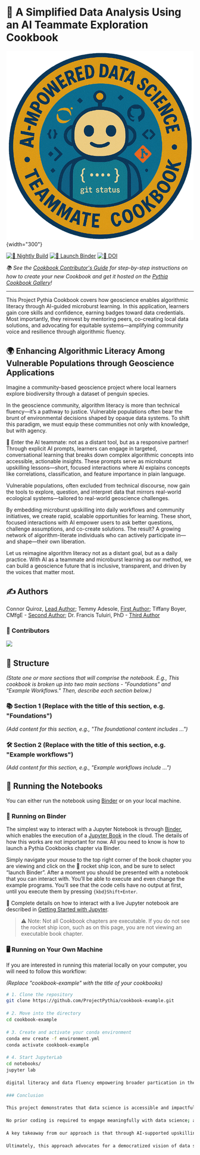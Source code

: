 # 📘 A Simplified Data Analysis Using an AI Teammate Exploration Cookbook

![🐧 Thumbnail](thumbnails/thumbnail.png){width="300"}

[![🔄 Nightly Build](https://github.com/ProjectPythia/cookbook-template/actions/workflows/nightly-build.yaml/badge.svg)](https://github.com/ProjectPythia/cookbook-template/actions/workflows/nightly-build.yaml)
[![🚀 Launch Binder](https://binder.projectpythia.org/badge_logo.svg)](https://binder.projectpythia.org/v2/gh/ProjectPythia/cookbook-template/main?labpath=notebooks)
[![📌 DOI](https://zenodo.org/badge/475509405.svg)](https://zenodo.org/badge/latestdoi/475509405)

_📚 See the [Cookbook Contributor's Guide](https://projectpythia.org/cookbook-guide) for step-by-step instructions on how to create your new Cookbook and get it hosted on the [Pythia Cookbook Gallery](https://cookbooks.projectpythia.org)!_

---

This Project Pythia Cookbook covers how geoscience enables algorithmic literacy through AI-guided microburst learning. In this application, learners gain core skills and confidence, earning badges toward data credentials. Most importantly, they reinvest by mentoring peers, co-creating local data solutions, and advocating for equitable systems—amplifying community voice and resilience through algorithmic fluency.

## 🌍 Enhancing Algorithmic Literacy Among Vulnerable Populations through Geoscience Applications

Imagine a community-based geoscience project where local learners explore biodiversity through a dataset of penguin species.

In the geoscience community, algorithm literacy is more than technical fluency—it’s a pathway to justice. Vulnerable populations often bear the brunt of environmental decisions shaped by opaque data systems. To shift this paradigm, we must equip these communities not only with knowledge, but with agency.

🤖 Enter the AI teammate: not as a distant tool, but as a responsive partner! Through explicit AI prompts, learners can engage in targeted, conversational learning that breaks down complex algorithmic concepts into accessible, actionable insights. These prompts serve as microburst upskilling lessons—short, focused interactions where AI explains concepts like correlations, classification, and feature importance in plain language.

Vulnerable populations, often excluded from technical discourse, now gain the tools to explore, question, and interpret data that mirrors real-world ecological systems—tailored to real-world geoscience challenges.

By embedding microburst upskilling into daily workflows and community initiatives, we create rapid, scalable opportunities for learning. These short, focused interactions with AI empower users to ask better questions, challenge assumptions, and co-create solutions. The result? A growing network of algorithm-literate individuals who can actively participate in—and shape—their own liberation.

Let us reimagine algorithm literacy not as a distant goal, but as a daily practice. With AI as a teammate and microburst learning as our method, we can build a geoscience future that is inclusive, transparent, and driven by the voices that matter most.

## ✍️ Authors

Connor Quiroz, [Lead Author](https://github.com/quir1869); Temmy Adesole, [First Author](https://github.com/IamTemmy); Tiffany Boyer, CMfgE - [Second Author](https://github.com/El0quence); Dr. Francis Tuluiri, PhD - [Third Author](https://github.com/ftuluiri)

### 🙌 Contributors

<a href="https://github.com/ProjectPythia/cookbook-template/graphs/contributors">
  <img src="https://contrib.rocks/image?repo=ProjectPythia/cookbook-template" />
</a>

## 🧭 Structure

_(State one or more sections that will comprise the notebook. E.g., This cookbook is broken up into two main sections - "Foundations" and "Example Workflows." Then, describe each section below.)_

### 📚 Section 1 (Replace with the title of this section, e.g. "Foundations")

_(Add content for this section, e.g., "The foundational content includes ...")_

### 🛠️ Section 2 (Replace with the title of this section, e.g. "Example workflows")

_(Add content for this section, e.g., "Example workflows include ...")_

## 🧪 Running the Notebooks

You can either run the notebook using [Binder](https://binder.projectpythia.org/) or on your local machine.

### 🚀 Running on Binder

The simplest way to interact with a Jupyter Notebook is through [Binder](https://binder.projectpythia.org/), which enables the execution of a [Jupyter Book](https://jupyterbook.org) in the cloud. The details of how this works are not important for now. All you need to know is how to launch a Pythia Cookbooks chapter via Binder.

Simply navigate your mouse to the top right corner of the book chapter you are viewing and click on the 🚀 rocket ship icon, and be sure to select “launch Binder”. After a moment you should be presented with a notebook that you can interact with. You’ll be able to execute and even change the example programs. You’ll see that the code cells have no output at first, until you execute them by pressing `{kbd}Shift+Enter`.

📖 Complete details on how to interact with a live Jupyter notebook are described in [Getting Started with Jupyter](https://foundations.projectpythia.org/foundations/getting-started-jupyter).

> ⚠️ Note: Not all Cookbook chapters are executable. If you do not see the rocket ship icon, such as on this page, you are not viewing an executable book chapter.

### 🖥️ Running on Your Own Machine

If you are interested in running this material locally on your computer, you will need to follow this workflow:

_(Replace "cookbook-example" with the title of your cookbooks)_

```bash
# 1. Clone the repository
git clone https://github.com/ProjectPythia/cookbook-example.git

# 2. Move into the directory
cd cookbook-example

# 3. Create and activate your conda environment
conda env create -f environment.yml
conda activate cookbook-example

# 4. Start JupyterLab
cd notebooks/
jupyter lab

digital literacy and data fluency empowering broader partication in the data-driven ecosystem.

### Conclusion

This project demonstrates that data science is accessible and impactful across disciplines--from research and industry to government and community initiatives. By emphasizing hands-on experience, targeted prompts, and reproducible workflows, learners navigate their learning pathways through the attainment of task-specific badges that build toward meaningful data interpetation, problem solving, and critial thinking credentials. 

No prior coding is required to engage meaningfully with data science; and at its highest application learners gain and subsequently share core skills through open-sourced upskilling experiences that bridge the gap between technical barriers and real-world applications, empowering broader participation in the data-driven economy.  Crucially, learners re-invest by sharing the results of their skills development, co-creating local open-science solutions, and advocating for equity.  amplifying community voice and resilience through algorithmic fluency.

A key takeaway from our approach is that through AI-supported upskilling, learners can bridge the gap between technical barriers and real-world applications, empowering broader participation in the data-driven economy.  Most importantly,collective,open sourced content sharing can amplify community voice and resilience through algorithmic fluency.

Ultimately, this approach advocates for a democratized vision of data science—where anyone can learn, practice, and contribute—by fostering inclusive learning environments, sharing reproducible tools, and promoting AI-integrated pathways e.g. the AI Integration Specialist badge. 

